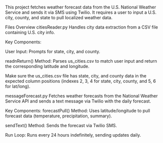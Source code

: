 This project fetches weather forecast data from the U.S. National Weather Service and sends it via SMS using Twilio. It requires a user to input a U.S. city, county, and state to pull localized weather data.

Files Overview
citiesReader.py
Handles city data extraction from a CSV file containing U.S. city info.

Key Components:

User Input: Prompts for state, city, and county.

readnReturn() Method: Parses us_cities.csv to match user input and return the corresponding latitude and longitude.

Make sure the us_cities.csv file has state, city, and county data in the expected column positions (indexes 2, 3, 4 for state, city, county, and 5, 6 for lat/long).

messageForecast.py Fetches weather forecasts from the National Weather Service API and sends a text message via Twilio with the daily forecast.

Key Components:
  forecastPull() Method: Uses latitude/longitude to pull forecast data (temperature, precipitation, summary).
  
  sendText() Method: Sends the forecast via Twilio SMS.
  
  Run Loop: Runs every 24 hours indefinitely, sending updates daily.
